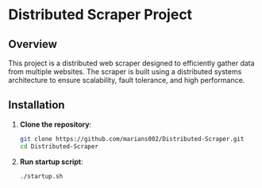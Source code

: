 # Distributed Scraper Project

## Overview

This project is a distributed web scraper designed to efficiently gather data from multiple websites. The scraper is built using a distributed systems architecture to ensure scalability, fault tolerance, and high performance.

## Installation

1. **Clone the repository**:
   ```bash
   git clone https://github.com/marians002/Distributed-Scraper.git
   cd Distributed-Scraper
   ```

2. **Run startup script**:
   ```bash
   ./startup.sh
   ```

